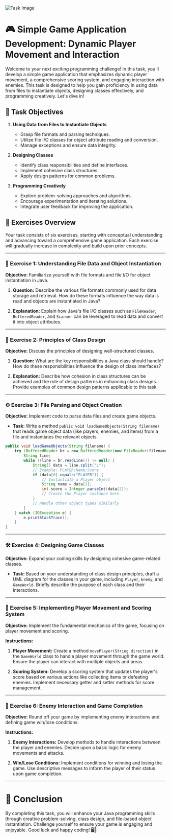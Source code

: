 ![Task Image](https://oaidalleapiprodscus.blob.core.windows.net/private/org-asPC5Skb6EoE1i324HhdGnV1/user-4VyHdJuNDsg3rdcmO7ghXoi2/img-VU1POhuSWef0b9RkVWuL3ZLB.png?st=2024-11-04T08%3A19%3A19Z&se=2024-11-04T10%3A19%3A19Z&sp=r&sv=2024-08-04&sr=b&rscd=inline&rsct=image/png&skoid=d505667d-d6c1-4a0a-bac7-5c84a87759f8&sktid=a48cca56-e6da-484e-a814-9c849652bcb3&skt=2024-11-04T01%3A56%3A56Z&ske=2024-11-05T01%3A56%3A56Z&sks=b&skv=2024-08-04&sig=m8qXHZDb17AUUq29GsXGF1DHv/A8N66InWk4bVaLD90%3D)

# 🎮 Simple Game Application Development: Dynamic Player Movement and Interaction

Welcome to your next exciting programming challenge! In this task, you'll develop a simple game application that emphasizes dynamic player movement, a comprehensive scoring system, and engaging interaction with enemies. This task is designed to help you gain proficiency in using data from files to instantiate objects, designing classes effectively, and programming creatively. Let's dive in!

## 🎯 Task Objectives

1. **Using Data from Files to Instantiate Objects**
   - Grasp file formats and parsing techniques.
   - Utilize file I/O classes for object attribute reading and conversion.
   - Manage exceptions and ensure data integrity.

2. **Designing Classes**
   - Identify class responsibilities and define interfaces.
   - Implement cohesive class structures.
   - Apply design patterns for common problems.

3. **Programming Creatively**
   - Explore problem-solving approaches and algorithms.
   - Encourage experimentation and iterating solutions.
   - Integrate user feedback for improving the application.

## 🚀 Exercises Overview

Your task consists of six exercises, starting with conceptual understanding and advancing toward a comprehensive game application. Each exercise will gradually increase in complexity and build upon prior concepts.

---

### 🧠 Exercise 1: Understanding File Data and Object Instantiation

**Objective:** Familiarize yourself with file formats and file I/O for object instantiation in Java.

1. **Question:** Describe the various file formats commonly used for data storage and retrieval. How do these formats influence the way data is read and objects are instantiated in Java?
   
2. **Explanation:** Explain how Java's file I/O classes such as `FileReader`, `BufferedReader`, and `Scanner` can be leveraged to read data and convert it into object attributes.

---

### 📝 Exercise 2: Principles of Class Design

**Objective:** Discuss the principles of designing well-structured classes.

1. **Question:** What are the key responsibilities a Java class should handle? How do these responsibilities influence the design of class interfaces?
   
2. **Explanation:** Describe how cohesion in class structures can be achieved and the role of design patterns in enhancing class designs. Provide examples of common design patterns applicable to this task.

---

### ⚙️ Exercise 3: File Parsing and Object Creation

**Objective:** Implement code to parse data files and create game objects.

- **Task:** Write a method `public void loadGameObjects(String filename)` that reads game object data (like players, enemies, and items) from a file and instantiates the relevant objects.

```java
public void loadGameObjects(String filename) {
    try (BufferedReader br = new BufferedReader(new FileReader(filename))) {
        String line;
        while ((line = br.readLine()) != null) {
            String[] data = line.split(";");
            // Example: PLAYER;Name;Score
            if (data[0].equals("PLAYER")) {
                // Instantiate a Player object
                String name = data[1];
                int score = Integer.parseInt(data[2]);
                // Create the Player instance here
            }
            // Handle other object types similarly
        }
    } catch (IOException e) {
        e.printStackTrace();
    }
}
```

---

### 🛠 Exercise 4: Designing Game Classes

**Objective:** Expand your coding skills by designing cohesive game-related classes.

- **Task:** Based on your understanding of class design principles, draft a UML diagram for the classes in your game, including `Player`, `Enemy`, and `GameWorld`. Briefly describe the purpose of each class and their interactions.

---

### 🎯 Exercise 5: Implementing Player Movement and Scoring System

**Objective:** Implement the fundamental mechanics of the game, focusing on player movement and scoring.

**Instructions:**

1. **Player Movement:** Create a method `movePlayer(String direction)` in the `GameWorld` class to handle player movement through the game world. Ensure the player can interact with multiple objects and areas.

2. **Scoring System:** Develop a scoring system that updates the player's score based on various actions like collecting items or defeating enemies. Implement necessary getter and setter methods for score management.

---

### 🤖 Exercise 6: Enemy Interaction and Game Completion

**Objective:** Round off your game by implementing enemy interactions and defining game win/lose conditions.

**Instructions:**

1. **Enemy Interactions:** Develop methods to handle interactions between the player and enemies. Decide upon a basic logic for enemy movements and attacks.

2. **Win/Lose Conditions:** Implement conditions for winning and losing the game. Use descriptive messages to inform the player of their status upon game completion.

---

# 📜 Conclusion

By completing this task, you will enhance your Java programming skills through creative problem-solving, class design, and file-based object instantiation. Challenge yourself to ensure your game is engaging and enjoyable. Good luck and happy coding! 🖥️🎉